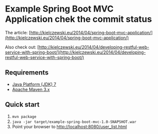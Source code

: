 Example Spring Boot MVC Application chek the commit status
===================================

The article: [http://kielczewski.eu/2014/04/spring-boot-mvc-application/](http://kielczewski.eu/2014/04/spring-boot-mvc-application/)

Also check out: [http://kielczewski.eu/2014/04/developing-restful-web-service-with-spring-boot/](http://kielczewski.eu/2014/04/developing-restful-web-service-with-spring-boot/)

Requirements
------------
* [Java Platform (JDK) 7](http://www.oracle.com/technetwork/java/javase/downloads/index.html)
* [Apache Maven 3.x](http://maven.apache.org/)

Quick start
-----------
1. `mvn package`
2. `java -jar target/example-spring-boot-mvc-1.0-SNAPSHOT.war`
3. Point your browser to [http://localhost:8080/user_list.html](http://localhost:8080/user_list.html)
